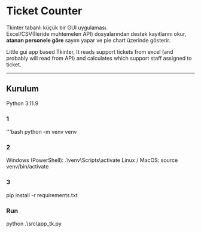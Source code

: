 # Ticket Counter

Tkinter tabanlı küçük bir GUI uygulaması.  
Excel/CSV(İleride muhtemelen API) dosyalarından destek kayıtlarını okur, **atanan personele göre** sayım yapar ve pie chart üzerinde gösterir.  

Little gui app based Tkinter, It reads support tickets from excel (and probably will read from API) and calculates which support staff assigned to ticket. 

---

## Kurulum
Python 3.11.9
### 1
'''bash
python -m venv venv

### 2
Windows (PowerShell):
.\venv\Scripts\activate
Linux / MacOS:
source venv/bin/activate


### 3
pip install -r requirements.txt

### Run

python .\src\app_tk.py
